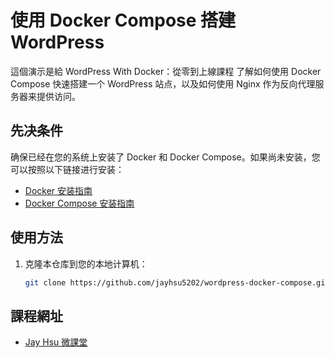# 使用 Docker Compose 搭建 WordPress

這個演示是給 WordPress With Docker：從零到上線課程 了解如何使用 Docker Compose 快速搭建一个 WordPress 站点，以及如何使用 Nginx 作为反向代理服务器来提供访问。

## 先决条件

确保已经在您的系统上安装了 Docker 和 Docker Compose。如果尚未安装，您可以按照以下链接进行安装：
- [Docker 安装指南](https://docs.docker.com/get-docker/)
- [Docker Compose 安装指南](https://docs.docker.com/compose/install/)

## 使用方法

1. 克隆本仓库到您的本地计算机：

   ```bash
   git clone https://github.com/jayhsu5202/wordpress-docker-compose.git

## 課程網址
- [Jay Hsu 微課堂](https://i520.link/kUKWS)
